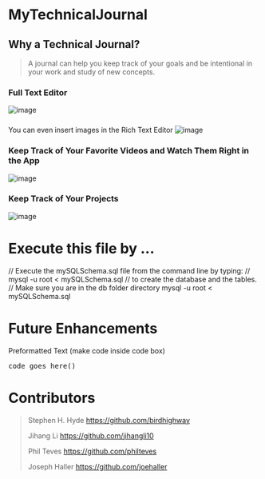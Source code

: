 # MyTechnicalJournal

## Why a Technical Journal? ##
  > A journal can help you keep track of your goals and be intentional in your work and study of new concepts.
 

### Full Text Editor
![image](https://user-images.githubusercontent.com/72178817/115159763-ab882e80-a062-11eb-9b81-8e38169211b3.png)

###
You can even insert images in the Rich Text Editor
![image](https://user-images.githubusercontent.com/72178817/115159626-171dcc00-a062-11eb-8ccb-2707783995a3.png)

### Keep Track of Your Favorite Videos and Watch Them Right in the App
![image](https://user-images.githubusercontent.com/72178817/115159787-da060980-a062-11eb-8a4e-8d66ebe8ad6c.png)

### Keep Track of Your Projects
![image](https://user-images.githubusercontent.com/72178817/115159850-31a47500-a063-11eb-9d0c-4594b6a96199.png)


# Execute this file by ...
// Execute the mySQLSchema.sql file from the command line by typing:
      // mysql -u root < mySQLSchema.sql
  // to create the database and the tables.
// Make sure you are in the db folder directory
mysql -u root < mySQLSchema.sql

# Future Enhancements
Preformatted Text (make code inside code box)
<pre>code goes here()</pre>

# Contributors
> Stephen H. Hyde https://github.com/birdhighway
> 
> Jihang Li https://github.com/jihangli10
> 
> Phil Teves https://github.com/philteves
> 
> Joseph Haller https://github.com/joehaller
